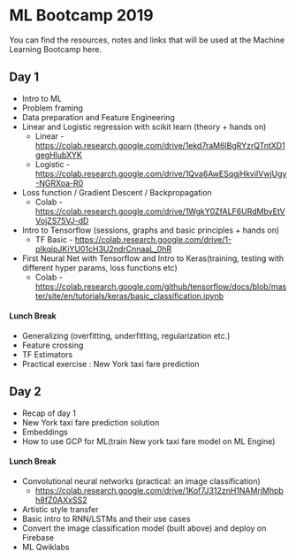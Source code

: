 # ML Bootcamp 2019

You can find the resources, notes and links that will be used at the Machine Learning Bootcamp here.

## Day 1
* Intro to ML
* Problem framing
* Data preparation and Feature Engineering
* Linear and Logistic regression with scikit learn (theory + hands on)
    * Linear - https://colab.research.google.com/drive/1ekd7raM6lBgRYzrQTntXD1gegHlubXYK
    * Logistic - https://colab.research.google.com/drive/1Qva6AwESqgjHkviIVwjUgy-NGRXoa-R0
* Loss function / Gradient Descent / Backpropagation
    * Colab - https://colab.research.google.com/drive/1WgkY0ZfALF6URdMbvEtVVojZS75VJ-dD
* Intro to Tensorflow (sessions, graphs and basic principles + hands on)
   * TF Basic - https://colab.research.google.com/drive/1-pIkqipJKiYU01cH3U2ndrCnnaaL_0hR
* First Neural Net with Tensorflow and Intro to Keras(training, testing with different hyper params, loss functions etc)
   * Colab - https://colab.research.google.com/github/tensorflow/docs/blob/master/site/en/tutorials/keras/basic_classification.ipynb
#### Lunch Break 
* Generalizing (overfitting, underfitting, regularization etc.)
* Feature crossing
* TF Estimators
* Practical exercise : New York taxi fare prediction

## Day 2
* Recap of day 1
* New York taxi fare prediction solution
* Embeddings
* How to use GCP for ML(train New york taxi fare model on ML Engine)
#### Lunch Break 
* Convolutional neural networks (practical: an image classification)
    * https://colab.research.google.com/drive/1Kof7J312znH1NAMrjMhpbh8fZ0AXxSS2
* Artistic style transfer
* Basic intro to RNN/LSTMs and their use cases
* Convert the image classification model (built above) and deploy on Firebase
* ML Qwiklabs
